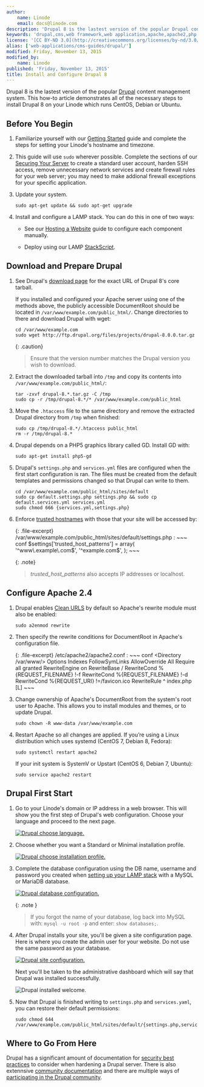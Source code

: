 ```yaml
---
author:
    name: Linode
    email: docs@linode.com
description: 'Drupal 8 is the lastest version of the popular Drupal content management system. This guide will show you how to install, configure, and optimize the Drupal CMS on your Linode so you can begin developing your own websites.'
keywords: 'drupal,cms,web framework,web application,apache,apache2,php,content management system, content management framwork'
license: '[CC BY-ND 3.0](http://creativecommons.org/licenses/by-nd/3.0/us/)'
alias: ['web-applications/cms-guides/drupal/']
modified: Friday, November 13, 2015
modified_by:
    name: Linode
published: 'Friday, November 13, 2015'
title: Install and Configure Drupal 8
---
```


Drupal 8 is the lastest version of the popular [Drupal](https://www.drupal.org/) content management system. This how-to article demonstrates all of the necessary steps to install Drupal 8 on your Linode which runs CentOS, Debian or Ubuntu.

## Before You Begin

1.  Familiarize yourself with our [Getting Started](/docs/getting-started) guide and complete the steps for setting your Linode's hostname and timezone.

2.  This guide will use `sudo` wherever possible. Complete the sections of our [Securing Your Server](/docs/security/securing-your-server) to create a standard user account, harden SSH access, remove unnecessary network services and create firewall rules for your web server; you may need to make addional firewall exceptions for your specific application.

3.  Update your system.

        sudo apt-get update && sudo apt-get upgrade

4.  Install and configure a LAMP stack. You can do this in one of two ways:

    *  See our [Hosting a Website](/docs/websites/hosting-a-website) guide to configure each component manually.

    *  Deploy using our LAMP [StackScript](/docs/platform/stackscripts).

## Download and Prepare Drupal

1.  See Drupal's [download page](https://www.drupal.org/project/drupal) for the exact URL of Drupal 8's core tarball.

    If you installed and configured your Apache server using one of the methods above, the publicly accessible DocumentRoot should be located in `/var/www/example.com/public_html/`. Change directories to there and download Drupal with wget:

        cd /var/www/example.com
        sudo wget http://ftp.drupal.org/files/projects/drupal-8.0.0.tar.gz

    {: .caution}
    >
    >Ensure that the version number matches the Drupal version you wish to download.

2.  Extract the downloaded tarball into `/tmp` and copy its contents into `/var/www/example.com/public_html/`:

        tar -zxvf drupal-8.*.tar.gz -C /tmp
        sudo cp -r /tmp/drupal-8.*/* /var/www/example.com/public_html

3.  Move the `.htaccess` file to the same directory and remove the extracted Drupal directory from `/tmp` when finished:

        sudo cp /tmp/drupal-8.*/.htaccess public_html
        rm -r /tmp/drupal-8.*

4.  Drupal depends on a PHP5 graphics library called GD. Install GD with:

        sudo apt-get install php5-gd

5.  Drupal's `settings.php` and `services.yml` files are configured when the first start configuration is ran. The files must be created from the default templates and permissions changed so that Drupal can write to them.
        
        cd /var/www/example.com/public_html/sites/default
        sudo cp default.settings.php settings.php && sudo cp default.services.yml services.yml
        sudo chmod 666 {services.yml,settings.php}

6.  Enforce [trusted hostnames](https://www.drupal.org/node/2410395) with those that your site will be accessed by:

    {: .file-excerpt}
    /var/www/example.com/public_html/sites/default/settings.php
    :   ~~~ conf
    $settings['trusted_host_patterns'] = array(
      '^www\.example\.com$',
      '^example\.com$',
    );
        ~~~

    {: .note}
    >
    >*trusted_host_patterns* also accepts IP addresses or localhost.

## Configure Apache 2.4

1.  Drupal enables [Clean URLS](https://www.drupal.org/getting-started/clean-urls) by default so Apache's rewrite module must also be enabled:

        sudo a2enmod rewrite

2.  Then specify the rewrite conditions for DocumentRoot in Apache's configuration file.

    {: .file-excerpt}
    /etc/apache2/apache2.conf
    :   ~~~ conf
        <Directory /var/www/>
        Options Indexes FollowSymLinks
        AllowOverride All
        Require all granted
          RewriteEngine on
            RewriteBase /
            RewriteCond %{REQUEST_FILENAME} !-f
            RewriteCond %{REQUEST_FILENAME} !-d
            RewriteCond %{REQUEST_URI} !=/favicon.ico
            RewriteRule ^ index.php [L]
        </Directory>
        ~~~

3.  Change ownership of Apache's DocumentRoot from the system's root user to Apache. This allows you to install modules and themes, or to update Drupal.

        sudo chown -R www-data /var/www/example.com

4.  Restart Apache so all changes are applied. If you’re using a Linux distribution which uses systemd (CentOS 7, Debian 8, Fedora):

        sudo systemctl restart apache2

    If your init system is SystemV or Upstart (CentOS 6, Debian 7, Ubuntu):

        sudo service apache2 restart

## Drupal First Start

1.  Go to your Linode's domain or IP address in a web browser. This will show you the first step of Drupal's web configuration. Choose your language and proceed to the next page.

    [![Drupal choose language.](/docs/assets/drupal-choose-language-small.png)](/docs/assets/drupal-choose-language.png)

2.  Choose whether you want a Standard or Minimal installation profile.

    [![Drupal choose installation profile.](/docs/assets/drupal-choose-installation-profile-small.png)](/docs/assets/drupal-choose-installation-profile.png)

3.  Complete the database configuration using the DB name, username and password you created when [setting up your LAMP stack](https://linode.com/docs/websites/hosting-a-website#database) with a MySQL or MariaDB database.

    [![Drupal database configuration.](/docs/assets/drupal-database-configuration-small.png)](/docs/assets/drupal-database-configuration.png)

    {: .note }
    >
    >If you forgot the name of your database, log back into MySQL with: `mysql -u root -p` and enter: `show databases;`.

4.  After Drupal installs your site, you'll be given a site configuration page. Here is where you create the admin user for your website. Do not use the same password as your database.

    [![Drupal site configuration.](/docs/assets/drupal-site-configuration-small.png)](/docs/assets/drupal-site-configuration.png)

    Next you'll be taken to the administrative dashboard which will say that Drupal was installed successfully.

    ![Drupal installed welcome.](/docs/assets/drupal-installed-welcome.png)

5.  Now that Drupal is finished writing to `settings.php` and `services.yaml`, you can restore their default permissions:

        sudo chmod 644 /var/www/example.com/public_html/sites/default/{settings.php,services.yml}

## Where to Go From Here

Drupal has a significant amount of documentation for [security best practices](https://www.drupal.org/security/secure-configuration) to consider when hardening a Drupal server. There is also extennsive [community documentation](https://www.drupal.org/documentation) and there are multiple ways of [participating in the Drupal community](https://www.drupal.org/community).